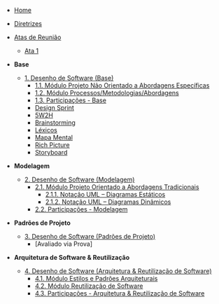 <!-- docs/_sidebar.md -->

- [Home](/)
- [Diretrizes](Diretrizes/Diretrizes.md)
- [Atas de Reunião]()
  - [Ata 1](Atas/reuniao01.md)

- **Base**
  - [1. Desenho de Software (Base)](Base/1.Base.md)
    - [1.1. Módulo Projeto Não Orientado a Abordagens Específicas](Base/1.1.AbordagemNaoEspecifica.md)
    - [1.2. Módulo Processos/Metodologias/Abordagens](Base/1.2.ProcessosMetodologiasAbordagens.md)
    - [1.3. Participações - Base](Base/1.3.ParticipacoesBase.md)
    - [Design Sprint](Base/DesignSprint.md)
    - [5W2H](Base/5W2H.md)
    - [Brainstorming](Base/Brainstorming.md)
    - [Léxicos](Base/Lexicos.md)
    - [Mapa Mental](Base/MapaMental.md)
    - [Rich Picture](Base/RichPicture.md)
    - [Storyboard](Base/StoryBoard.md)

- **Modelagem**
  - [2. Desenho de Software (Modelagem)](Modelagem/2.Modelagem.md)
    - [2.1. Módulo Projeto Orientado a Abordagens Tradicionais](Modelagem/2.1.ModelagemTradicional.md)
      - [2.1.1. Notação UML – Diagramas Estáticos](Modelagem/2.1.1.UMLEstaticos.md)
      - [2.1.2. Notação UML – Diagramas Dinâmicos](Modelagem/2.1.2.UMLDinamicos.md)
    - [2.2. Participações - Modelagem](Modelagem/2.2.ParticipacoesModelagem.md)

- **Padrões de Projeto**
  - [3. Desenho de Software (Padrões de Projeto)](PadroesDeProjeto/3.PadroesDeProjeto.md)
    - [Avaliado via Prova]

- **Arquitetura de Software & Reutilização**
  - [4. Desenho de Software (Arquitetura & Reutilização de Software)](ArquiteturaReutilizacao/4.ArquiteturaReutilizacao.md)
    - [4.1. Módulo Estilos e Padrões Arquiteturais](ArquiteturaReutilizacao/4.1.PadroesArquiteturais.md)
    - [4.2. Módulo Reutilização de Software](ArquiteturaReutilizacao/4.2.ReutilizacaoDeSoftware.md)
    - [4.3. Participações - Arquitetura & Reutilização de Software](ArquiteturaReutilizacao/4.3.ParticipacoesArqReutilizacao.md)
